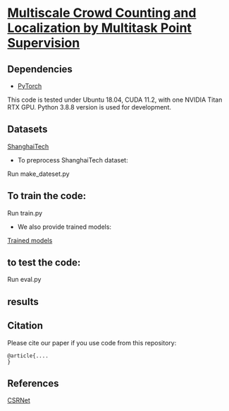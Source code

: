 # [Multiscale Crowd Counting and Localization by Multitask Point Supervision](https://arxiv.org)

## Dependencies
* [PyTorch](https://pytorch.org)

This code is tested under Ubuntu 18.04, CUDA 11.2, with one NVIDIA Titan RTX GPU.
Python 3.8.8 version is used for development.


## Datasets
[ShanghaiTech](https://www.kaggle.com/tthien/shanghaitech)

* To preprocess ShanghaiTech dataset:

Run make_dateset.py


## To train the code:
Run train.py

* We also provide trained models:

[Trained models](https://queensuca-my.sharepoint.com/:f:/g/personal/hd53_queensu_ca/Ercs-ffjKR5Jj7-AhnzXfQEB10Es-Yiyl5tSkc2bM_6XPw?e=T5LgaK)



## to test the code:
Run eval.py

## results



## Citation
Please cite our paper if you use code from this repository:
```
@article{....
}
```

## References
[CSRNet](https://github.com/leeyeehoo/CSRNet)



